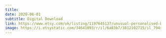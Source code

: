 ```yaml
---
title: 
date: 2020-06-01
subtitle: Digital Download
link: https://www.etsy.com/uk/listing/1197645137/unusual-personalised-bespoke-pregnancy
image: https://i.etsystatic.com/34641093/r/il/6a83b7/3812102715/il_794xN.3812102715_npl7.jpg
---
```

